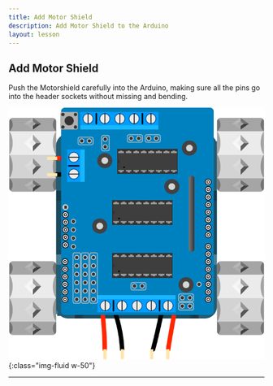 ```yaml
---
title: Add Motor Shield
description: Add Motor Shield to the Arduino
layout: lesson
---
```


## Add Motor Shield

Push the Motorshield carefully into the Arduino, making sure all the pins go into the header sockets without missing and bending.

![Motorshield](assets/motor-shield.png){:class="img-fluid w-50"}

---
